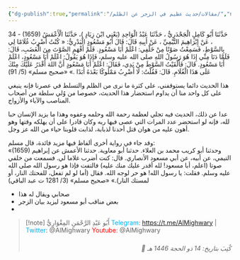 ```yaml
---
{"dg-publish":true,"permalink":"/مقالات/حديث عظيم في الزجر عن الظلم/","noteIcon":"🎇"}
---
```







34 - (1659) حَدَّثَنَا أَبُو كَامِلٍ الْجَحْدَرِيُّ ، حَدَّثَنَا عَبْدُ الْوَاحِدِ (يَعْنِي ابْنَ زِيَادٍ )، حَدَّثَنَا الْأَعْمَشُ ، عَنْ إِبْرَاهِيمَ التَّيْمِيِّ ، عَنْ أَبِيهِ قَالَ: قَالَ أَبُو مَسْعُودٍ الْبَدْرِيُّ: « كُنْتُ أَضْرِبُ غُلَامًا لِي بِالسَّوْطِ، فَسَمِعْتُ صَوْتًا مِنْ خَلْفِي: اعْلَمْ أَبَا مَسْعُودٍ. فَلَمْ أَفْهَمِ الصَّوْتَ مِنَ الْغَضَبِ، قَالَ: فَلَمَّا دَنَا مِنِّي إِذَا هُوَ رَسُولُ اللهِ صلى الله عليه وسلم، فَإِذَا هُوَ يَقُولُ: اعْلَمْ أَبَا مَسْعُودٍ، اعْلَمْ أَبَا مَسْعُودٍ. قَالَ: فَأَلْقَيْتُ السَّوْطَ مِنْ يَدِي، فَقَالَ: اعْلَمْ أَبَا مَسْعُودٍ أَنَّ اللهَ أَقْدَرُ عَلَيْكَ مِنْكَ عَلَى هَذَا الْغُلَامِ. قَالَ: فَقُلْتُ: لَا أَضْرِبُ مَمْلُوكًا بَعْدَهُ أَبَدًا .»
«صحيح مسلم» (5/ 91)

هذا الحديث دائما يستوقفني، على كثرة ما نرى من الظلم والتسلط في عصرنا فإنه ينبغي على كل واحد منا أن يداوم استحضار هذا الحديث، خصوصا من وُلي سلطة من أصحاب المناصب والآباء والأزواج.

عدا عن ذلك، الحديث فيه تجلي لعظمة رحمة الله وحلمه وعفوه وهذا ما يزيد الإنسان حبا لله، فإنه لو استحضر عدد المرات التي عصى فيها ربه وكان قادرا على أن يهلكه وقتها وهو أهون عليه من هوان قتل أحدنا لذبابة، لذابت قلوبنا حياء من الله عز وجل.

وقد جاء في رواية أخرى ألفاظ فيها مزيد فائدة، قال مسلم:  
«(1659) وحدثنا أبو كريب محمد بن العلاء. حدثنا أبو معاوية. حدثنا الأعمش عن إبراهيم التيمي، عن أبيه، عن أبي مسعود الأنصاري. قال:
كنت أضرب غلاما لي. فسمعت من خلفي صوتا (اعلم، أبا مسعود! لله أقدر عليك منك عليه) فالتفت فإذا هو رسول الله صلى الله عليه وسلم. فقلت: يا رسول الله! هو حر لوجه الله. فقال (أما لو لم تفعل، للفحتك النار، أو لمستك النار).»
«صحيح مسلم» (3/ 1281 ت عبد الباقي)

- صحابي ويقال له هذا 
- بعض مناقب أبو مسعود ليزيد بيان الزجر
- 



> [!note] أَبُو عَبْدِ الرَّحْمَنِ المِغْوَارِيُّ 
> <font color="#00b0f0">Telegram</font>: https://t.me/AlMighwary | <font color="#00b0f0">Twitter</font>: @AlMighwary 
<font color="#ff0000">Youtube</font>: @AlMighwary  <footer style="text-align:right; font-style:italic; padding-top:10px;">📅 كُتِبَ بتاريخ: 14 ذو الحجة 1446 هـ</footer>


  
 >
